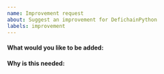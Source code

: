 ```yaml
---
name: Improvement request
about: Suggest an improvement for DefichainPython
labels: improvement
---
```


#### What would you like to be added:

#### Why is this needed:
